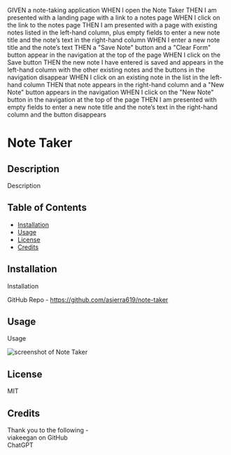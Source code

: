 GIVEN a note-taking application
WHEN I open the Note Taker
THEN I am presented with a landing page with a link to a notes page
WHEN I click on the link to the notes page
THEN I am presented with a page with existing notes listed in the left-hand column, plus empty fields to enter a new note title and the note’s text in the right-hand column
WHEN I enter a new note title and the note’s text
THEN a "Save Note" button and a "Clear Form" button appear in the navigation at the top of the page
WHEN I click on the Save button
THEN the new note I have entered is saved and appears in the left-hand column with the other existing notes and the buttons in the navigation disappear
WHEN I click on an existing note in the list in the left-hand column
THEN that note appears in the right-hand column and a "New Note" button appears in the navigation
WHEN I click on the "New Note" button in the navigation at the top of the page
THEN I am presented with empty fields to enter a new note title and the note’s text in the right-hand column and the button disappears

# Note Taker

## Description

Description

## Table of Contents

- [Installation](#installation)
- [Usage](#usage)
- [License](#license)
- [Credits](#credits)

## Installation

Installation

GitHub Repo - https://github.com/asierra619/note-taker

## Usage

Usage

![screenshot of Note Taker](./assets/images)

## License

MIT

## Credits

Thank you to the following -<br />
viakeegan on GitHub<br />
ChatGPT<br />